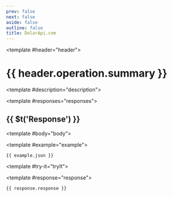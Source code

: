 ```yaml
---
prev: false
next: false
aside: false
outline: false
title: DolarApi.com
---
```


<script setup>
import { useRoute } from 'vitepress'

const route = useRoute()

const operationId = route.data.params.operationId
</script>

<Operation method="GET" :id="operationId">

<template #header="header">

# {{ header.operation.summary }}

</template>

<template #description="description">

<OperationEndpoint :method="description.method" :path="description.path" :baseUrl="description.baseUrl" />

<div v-if="description.operation.description" class="description" v-html="description.operation.description" />

</template>

<template #responses="responses">

## {{ $t('Response') }}

<Responses :responses="responses.responses" :schema="responses.schema" :responseType="responses.responseType">

<template #body="body">

<ResponseBody :schema="body.schema" :responseType="body.responseType" />

</template>

<template #example="example">

```json-vue
{{ example.json }}
```

</template>

</Responses>

</template>

<template #try-it="tryIt">

<TryItButton :operation-id="tryIt.operationId" :method="tryIt.method">

<template #response="response">

```json-vue
{{ response.response }}
```

</template>

</TryItButton>

</template>

</Operation>
